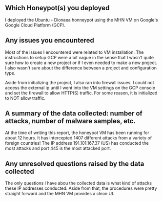 ## Which Honeypot(s) you deployed ##
I deployed the Ubuntu - Dionaea honneypot using the MHN VM on Google's Google Cloud Platform (GCP).

## Any issues you encountered ##
Most of the issues I encountered were related to VM installation. The instructions to setup GCP were a bit vague in the sense that I wasn't quite sure how to create a new project or if I even needed to make a new project. I also wasn't sure about the difference between a project and configuration type. 

Aside from initializing the project, I also ran into firewall issues. I could not access the external ip until I went into the VM settings on the GCP console and set the firewall to allow HTTP(S) traffic. For some reason, it is initialized to NOT allow traffic. 

## A summary of the data collected: number of attacks, number of malware samples, etc. ##
At the time of writing this report, the honeypot VM has been running for about 12 hours. It has intercepted 1407 different attacks from a variety of foreign countries! The IP address 191.101.167.37 (US) has conducted the most attacks and port 445 is the most attacked port. 

## Any unresolved questions raised by the data collected ##
The only questions I have abou the collected data is what kind of attacks these IP addresses conducted. Aside from that, the procedures were pretty straight forward and the MHN VM provides a clean UI. 
